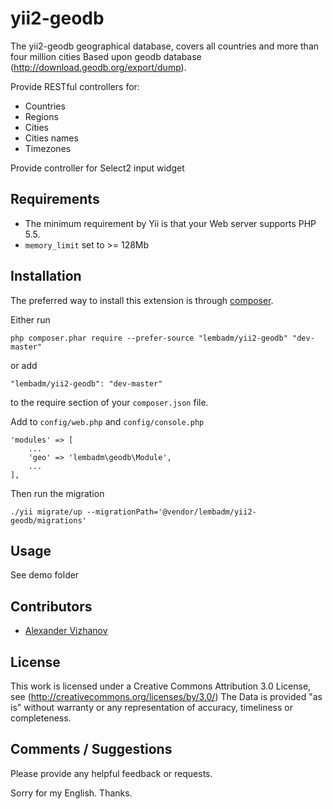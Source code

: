 # yii2-geodb
The yii2-geodb geographical database, covers all countries and more than four million cities
Based upon geodb database (http://download.geodb.org/export/dump).

Provide RESTful controllers for:
* Countries
* Regions
* Cities
* Cities names
* Timezones

Provide controller for Select2 input widget

## Requirements
* The minimum requirement by Yii is that your Web server supports PHP 5.5.
* `memory_limit` set to >= 128Mb

## Installation
The preferred way to install this extension is through [composer](http://getcomposer.org/download/).

Either run

```
php composer.phar require --prefer-source "lembadm/yii2-geodb" "dev-master"
```

or add

```
"lembadm/yii2-geodb": "dev-master"
```

to the require section of your `composer.json` file.

Add to `config/web.php` and `config/console.php`
```
'modules' => [
    ...
    'geo' => 'lembadm\geodb\Module',
    ...
],
```

Then run the migration
```
./yii migrate/up --migrationPath='@vendor/lembadm/yii2-geodb/migrations'
```

## Usage
See demo folder

## Contributors
+ [Alexander Vizhanov](https://github.com/lembadm)

## License
This work is licensed under a Creative Commons Attribution 3.0 License,
see (http://creativecommons.org/licenses/by/3.0/)
The Data is provided "as is" without warranty or any representation of accuracy, timeliness or completeness.

## Comments / Suggestions
Please provide any helpful feedback or requests.

Sorry for my English. Thanks.